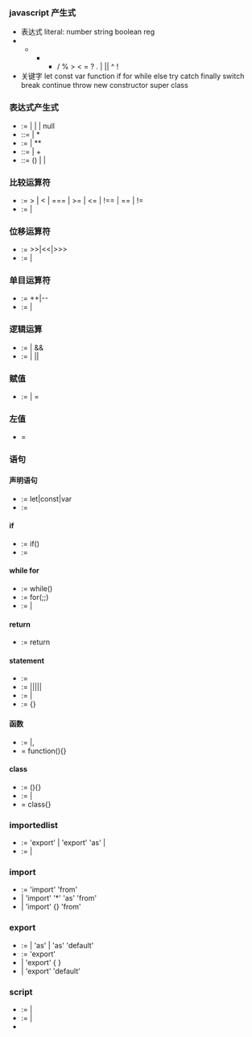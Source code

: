 ### javascript 产生式
- 表达式 literal: number string boolean reg
- + - * / % > < = ? . | || ^ !
- 关键字 let const var function if for while else try catch finally switch break continue throw new constructor super class 

### 表达式产生式
- <literal> := <Number> | <String> | <Boolean> | null
- <mulitiplicativeExression> ::= <primaryExpression> | <mulitiplicativeExression> * <primaryExpression>
- <expExpression> := <primaryExpression> | <expExpression> ** <primaryExpression>
- <additiveExpression> ::= <mulitiplicativeExression> | <additiveExpression> + <mulitiplicativeExression>
- <primaryExpression> ::= (<additiveExpression>) | <literal> | <identifier>  

### 比较运算符
- <compare> := > | < | === | >= | <= | !== | == | !=
- <compareExpression> := <additiveExpression> | <CcmpareExpression><compare><additiveExpression>

### 位移运算符
- <shfitOperator> := >>|<<|>>>
- <shfitExpression> := <additiveExpression>|<shfitExpression><shfitOperator><additiveExpression>

### 单目运算符
- <monocularOperator> := ++|--
- <monocularExpression> := <primaryExpression>|<monocularOperator><monocularExpression>

### 逻辑运算
- <addExpression> :=  <compareExpression> | <logicExpression> && <compareExpression>
- <logicExpression> := <andExpresion> | <orExpression> || <andExpression>

### 赋值
- <assignmentExpression> := <orExpression> | <leftHandSide> = <assignmentExpression>
### 左值
- <leftHandSide> = <identifier>

### 语句
#### 声明语句
- <declaration> := let|const|var
- <declarationStatement> := <declaration><assignmentExpression>
#### if
- <ifStatement> := if(<assignmentExpression>)<statement>
- <statement> := <ifStatement>
  
#### while for
- <whileStatement> := while(<assignmentExpression>)<statement>
- <forStatement> := for(<assignmentExpression>;;)<statement>
- <circulateStatement> := <whileStatement>|<forStatement>

#### return
- <returnStatement> := return <assignmentExpression>

#### statement
- <expressionStatement> := <assignmentExpression>
- <statement> := <ifStatement>|<declarationStatement>|<circulateStatement>|<returnStatement>|<block>|<expressionStatement>
- <statementList> := <statement>|<statementList><statement>
- <block> := {<expressionStatement>}

#### 函数
- <arguments> := <identifier>|<arguments>,<identifier>
- <functionStatement> = function(<arguments>){<statementList>}

#### class
- <method> := <identifier>(<arguments>){<statementList>}
- <methodList> := <method> | <methodList><method>
- <classStatement> = class{<methodList>}


### importedlist
- <imported> := 'export' | 'export' 'as' <identifier> | <identifier>
- <importedList> := <imported> | <importedList><imported>
  
### import
- <import> := 'import' <identifier> 'from' <string> 
- | 'import' '*' 'as' <identifier> 'from' <string> 
- | 'import' {<importedlist>} 'from' <string>
### export
- <exportList> := <identifier> | <identifier> 'as' <identifier> | <identifier> 'as' 'default'
- <export> := 'export'<declarationStatement> 
- | 'export' { <exportList>} 
- | 'export' 'default'<functionStatement>


### script
- <exportOrStatement> := <statement> | <export>
- <exportOrStatementList> := <exportOrStatement> | <exportOrStatementList> <exportOrStatement>
- <script> := <statementList> 
- <module> := <importedList> <exportOrStatementList>

### JS两种模式
- module模式
- Script模式
- 在标签内可以通过type来声明以上两种模式类型